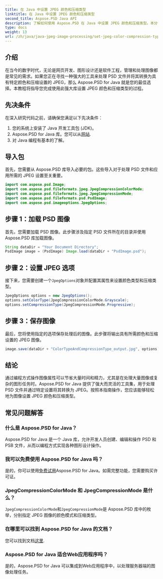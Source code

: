 ```yaml
---
title: 在 Java 中设置 JPEG 颜色和压缩类型
linktitle: 在 Java 中设置 JPEG 颜色和压缩类型
second_title: Aspose.PSD Java API
description: 了解如何使用 Aspose.PSD 在 Java 中设置 JPEG 颜色和压缩类型。本分步指南使图像处理变得简单而高效。
type: docs
weight: 13
url: /zh/java/java-jpeg-image-processing/set-jpeg-color-compression-type-java/
---
```

## 介绍
在当今的数字时代，无论是网页开发、图形设计还是软件工程，管理和处理图像都是常见的需求。如果您正在寻找一种强大的工具来处理 PSD 文件并将其转换为具有特定颜色和压缩设置的 JPEG，那么 Aspose.PSD for Java 就是您的最佳选择。本教程将指导您完成使用此强大库设置 JPEG 颜色和压缩类型的过程。
## 先决条件
在深入研究代码之前，请确保您满足以下先决条件：
1. 您的系统上安装了 Java 开发工具包 (JDK)。
2. Aspose.PSD for Java 库。您可以从[网站](https://releases.aspose.com/psd/java/).
3. 对 Java 编程有基本的了解。
## 导入包
首先，您需要从 Aspose.PSD 库导入必要的包。这些导入对于处理 PSD 文件和应用所需的 JPEG 设置至关重要。
```java
import com.aspose.psd.Image;
import com.aspose.psd.fileformats.jpeg.JpegCompressionColorMode;
import com.aspose.psd.fileformats.jpeg.JpegCompressionMode;
import com.aspose.psd.fileformats.psd.PsdImage;
import com.aspose.psd.imageoptions.JpegOptions;
```
## 步骤 1：加载 PSD 图像
首先，您需要加载 PSD 图像。此步骤涉及指定 PSD 文件所在的目录并使用 Aspose.PSD 库加载图像。
```java
String dataDir = "Your Document Directory";
PsdImage image = (PsdImage) Image.load(dataDir + "PsdImage.psd");
```
## 步骤 2：设置 JPEG 选项
接下来，您需要创建一个`JpegOptions`对象并配置其属性来设置颜色类型和压缩类型。 
```java
JpegOptions options = new JpegOptions();
options.setColorType(JpegCompressionColorMode.Grayscale);
options.setCompressionType(JpegCompressionMode.Progressive);
```
## 步骤 3：保存图像
最后，您将使用指定的选项保存处理后的图像。此步骤将输出具有所需颜色和压缩设置的 JPEG 图像。
```java
image.save(dataDir + "ColorTypeAndCompressionType_output.jpg", options);
```
## 结论
通过编程方式操作图像属性可以节省大量时间和精力，尤其是在处理大量图像或复杂的图形任务时。Aspose.PSD for Java 提供了强大而灵活的工具集，用于处理 PSD 文件并通过特定设置将其转换为 JPEG。按照本指南操作，您应该能够轻松地为图像设置 JPEG 颜色和压缩类型。
## 常见问题解答
### 什么是 Aspose.PSD for Java？
Aspose.PSD for Java 是一个 Java 库，允许开发人员创建、编辑和操作 PSD 和 PSB 文件，从而以编程方式实现各种图形设计操作。
### 我可以免费使用 Aspose.PSD for Java 吗？
是的，你可以使用[免费试用](https://releases.aspose.com/)Aspose.PSD for Java。如需完整功能，您需要购买许可证。
### JpegCompressionColorMode 和 JpegCompressionMode 是什么？
`JpegCompressionColorMode`和`JpegCompressionMode`是 Aspose.PSD 库中的枚举，分别指定 JPEG 图像的颜色模式和压缩类型。
### 在哪里可以找到 Aspose.PSD for Java 的文档？
您可以找到文档[这里](https://reference.aspose.com/psd/java/).
### Aspose.PSD for Java 适合Web应用程序吗？
是的，Aspose.PSD for Java 可以集成到Web应用程序中，以处理服务器端的图像处理任务。